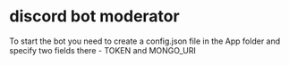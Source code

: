 # discord bot moderator

To start the bot you need to create a config.json file in the App folder and specify two fields there - TOKEN and MONGO_URI
